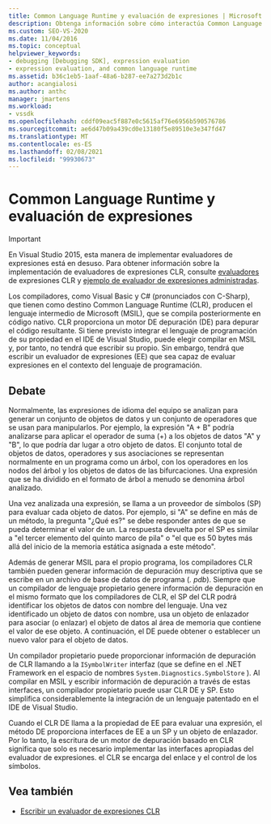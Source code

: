```yaml
---
title: Common Language Runtime y evaluación de expresiones | Microsoft Docs
description: Obtenga información sobre cómo interactúa Common Language Runtime con el motor de depuración y cómo integrar un lenguaje de programación patentado en el IDE de Visual Studio.
ms.custom: SEO-VS-2020
ms.date: 11/04/2016
ms.topic: conceptual
helpviewer_keywords:
- debugging [Debugging SDK], expression evaluation
- expression evaluation, and common language runtime
ms.assetid: b36c1eb5-1aaf-48a6-b287-ee7a273d2b1c
author: acangialosi
ms.author: anthc
manager: jmartens
ms.workload:
- vssdk
ms.openlocfilehash: cddf09eac5f887e0c5615af76e6956b590576786
ms.sourcegitcommit: ae6d47b09a439cd0e13180f5e89510e3e347fd47
ms.translationtype: MT
ms.contentlocale: es-ES
ms.lasthandoff: 02/08/2021
ms.locfileid: "99930673"
---
```

# <a name="common-language-runtime-and-expression-evaluation"></a>Common Language Runtime y evaluación de expresiones
> [!IMPORTANT]
> En Visual Studio 2015, esta manera de implementar evaluadores de expresiones está en desuso. Para obtener información sobre la implementación de evaluadores de expresiones CLR, consulte [evaluadores](https://github.com/Microsoft/ConcordExtensibilitySamples/wiki/CLR-Expression-Evaluators) de expresiones CLR y [ejemplo de evaluador de expresiones administradas](https://github.com/Microsoft/ConcordExtensibilitySamples/wiki/Managed-Expression-Evaluator-Sample).

 Los compiladores, como Visual Basic y C# (pronunciados con C-Sharp), que tienen como destino Common Language Runtime (CLR), producen el lenguaje intermedio de Microsoft (MSIL), que se compila posteriormente en código nativo. CLR proporciona un motor DE depuración (DE) para depurar el código resultante. Si tiene previsto integrar el lenguaje de programación de su propiedad en el IDE de Visual Studio, puede elegir compilar en MSIL y, por tanto, no tendrá que escribir su propio. Sin embargo, tendrá que escribir un evaluador de expresiones (EE) que sea capaz de evaluar expresiones en el contexto del lenguaje de programación.

## <a name="discussion"></a>Debate
 Normalmente, las expresiones de idioma del equipo se analizan para generar un conjunto de objetos de datos y un conjunto de operadores que se usan para manipularlos. Por ejemplo, la expresión "A + B" podría analizarse para aplicar el operador de suma (+) a los objetos de datos "A" y "B", lo que podría dar lugar a otro objeto de datos. El conjunto total de objetos de datos, operadores y sus asociaciones se representan normalmente en un programa como un árbol, con los operadores en los nodos del árbol y los objetos de datos de las bifurcaciones. Una expresión que se ha dividido en el formato de árbol a menudo se denomina árbol analizado.

 Una vez analizada una expresión, se llama a un proveedor de símbolos (SP) para evaluar cada objeto de datos. Por ejemplo, si "A" se define en más de un método, la pregunta "¿Qué es?" se debe responder antes de que se pueda determinar el valor de un. La respuesta devuelta por el SP es similar a "el tercer elemento del quinto marco de pila" o "el que es 50 bytes más allá del inicio de la memoria estática asignada a este método".

 Además de generar MSIL para el propio programa, los compiladores CLR también pueden generar información de depuración muy descriptiva que se escribe en un archivo de base de datos de programa (*. pdb*). Siempre que un compilador de lenguaje propietario genere información de depuración en el mismo formato que los compiladores de CLR, el SP del CLR podrá identificar los objetos de datos con nombre del lenguaje. Una vez identificado un objeto de datos con nombre, usa un objeto de enlazador para asociar (o enlazar) el objeto de datos al área de memoria que contiene el valor de ese objeto. A continuación, el DE puede obtener o establecer un nuevo valor para el objeto de datos.

 Un compilador propietario puede proporcionar información de depuración de CLR llamando a la `ISymbolWriter` interfaz (que se define en el .NET Framework en el espacio de nombres `System.Diagnostics.SymbolStore` ). Al compilar en MSIL y escribir información de depuración a través de estas interfaces, un compilador propietario puede usar CLR DE y SP. Esto simplifica considerablemente la integración de un lenguaje patentado en el IDE de Visual Studio.

 Cuando el CLR DE llama a la propiedad de EE para evaluar una expresión, el método DE proporciona interfaces de EE a un SP y un objeto de enlazador. Por lo tanto, la escritura de un motor de depuración basado en CLR significa que solo es necesario implementar las interfaces apropiadas del evaluador de expresiones. el CLR se encarga del enlace y el control de los símbolos.

## <a name="see-also"></a>Vea también
- [Escribir un evaluador de expresiones CLR](../../extensibility/debugger/writing-a-common-language-runtime-expression-evaluator.md)
